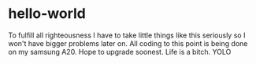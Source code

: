 # hello-world
To fulfill all righteousness
I have to take little things like this seriously so I won't have bigger problems later on.
All coding to this point is being done on my samsung A20.
Hope to upgrade soonest.
Life is a bitch.
YOLO
